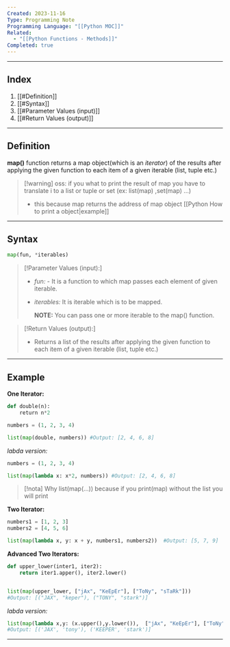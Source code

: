 ```yaml
---
Created: 2023-11-16
Type: Programming Note
Programming Language: "[[Python MOC]]"
Related:
  - "[[Python Functions - Methods]]"
Completed: true
---
```

---
## Index
1. [[#Definition]]
2. [[#Syntax]]
3. [[#Parameter Values (input)]]
4. [[#Return Values (output)]]

---
## Definition
**map()** function returns a map object(which is an *iterator*) of the results after applying the given function to each item of a given iterable (list, tuple etc.)

>[!warning] oss: 
>if you what to print the result of map  you have to translate i to a list or tuple or set (ex: list(map) ,set(map) ...) 
>- this because map returns the address of map object [[Python How to print a object|example]]

---
## Syntax
```python
map(fun, *iterables)
```

> [!Parameter Values (input):]
>- *fun:* - It is a function to which map passes each element of given iterable.
>- *iterables:* It is iterable which is to be mapped.
> 
>	**NOTE:** You can pass one or more iterable to the map() function.



> [!Return Values (output):] 
> - Returns a list of the results after applying the given function to each item of a given iterable (list, tuple etc.)

---
## Example

**One Iterator:**
``` python
def double(n):
    return n*2

numbers = (1, 2, 3, 4)

list(map(double, numbers)) #Output: [2, 4, 6, 8]
```

*labda version:*
```python
numbers = (1, 2, 3, 4)

list(map(lambda x: x*2, numbers)) #Output: [2, 4, 6, 8]
```

> [!nota] Why list(map(...))
> because if you print(map) without the list you will print 


**Two Iterator:**
``` python
numbers1 = [1, 2, 3]
numbers2 = [4, 5, 6]

list(map(lambda x, y: x + y, numbers1, numbers2))  #Output: [5, 7, 9]
```

**Advanced Two Iterators:**
``` python
def upper_lower(inter1, iter2):
	return iter1.apper(), iter2.lower()


list(map(upper_lower, ["jAx", "KeEpEr"], ["ToNy", "sTaRk"]))
#Output: [("JAX", "keper"), ("TONY", "stark")]
```

*labda version:*
```python
list(map(lambda x,y: (x.upper(),y.lower()),  ["jAx", "KeEpEr"], ["ToNy", "sTaRk"]))
#Output: [('JAX', 'tony'), ('KEEPER', 'stark')]
```

---